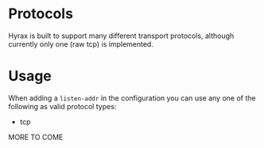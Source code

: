 # Protocols

Hyrax is built to support many different transport protocols, although currently
only one (raw tcp) is implemented.

# Usage

When adding a `listen-addr` in the configuration you can use any one of the
following as valid protocol types:

* tcp

MORE TO COME
